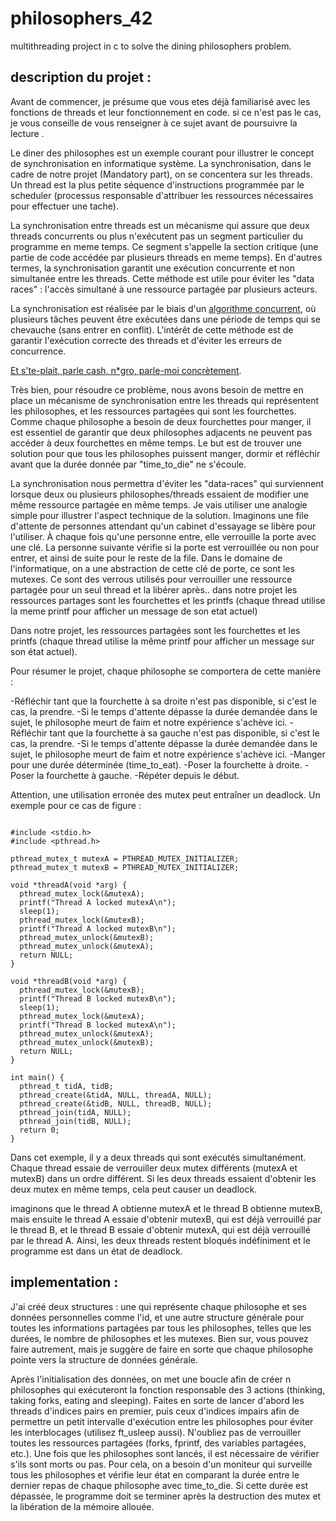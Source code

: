 # philosophers_42
multithreading project in c to solve the dining philosophers problem.

## description du projet : 
Avant de commencer, je présume que vous etes déjà familiarisé avec les fonctions de threads et leur fonctionnement en code. si ce n'est pas le cas, je vous conseille de vous renseigner à ce sujet avant de poursuivre la lecture .

Le diner des philosophes est un exemple courant pour illustrer le concept de synchronisation en informatique système. La synchronisation, dans le cadre de notre projet (Mandatory part), on se concentera sur les threads. Un thread est la plus petite séquence d'instructions programmée par le scheduler (processus responsable d'attribuer les ressources nécessaires pour effectuer une tache).

La synchronisation entre threads est un mécanisme qui assure que deux threads concurrents ou plus n'exécutent pas un segment particulier du programme en meme temps. Ce segment s'appelle la section critique (une partie de code accédée par plusieurs threads en meme temps). En d'autres termes, la synchronisation garantit une exécution concurrente et non simultanée entre les threads. Cette méthode est utile pour éviter les "data races" : l'accès simultané à une ressource partagée par plusieurs acteurs.

La synchronisation est réalisée par le biais d'un [algorithme concurrent](https://en.wikipedia.org/wiki/Concurrency_(computer_science)), où plusieurs tâches peuvent être exécutées dans une période de temps qui se chevauche (sans entrer en conflit). L'intérêt de cette méthode est de garantir l'exécution correcte des threads et d'éviter les erreurs de concurrence.      


[Et s'te-plait, parle cash, n*gro, parle-moi concrètement](https://genius.com/Freeze-corleone-fentanyl-lyrics).       
    
Très bien, pour résoudre ce problème, nous avons besoin de mettre en place un mécanisme de synchronisation entre les threads qui représentent les philosophes, et les ressources partagées qui sont les fourchettes. Comme chaque philosophe a besoin de deux fourchettes pour manger, il est essentiel de garantir que deux philosophes adjacents ne peuvent pas accéder à deux fourchettes en même temps. Le but est de trouver une solution pour que tous les philosophes puissent manger, dormir et réfléchir avant que la durée donnée par "time_to_die" ne s'écoule.

La synchronisation nous permettra d'éviter les "data-races" qui surviennent lorsque deux ou plusieurs philosophes/threads essaient de modifier une même ressource partagée en même temps.
Je vais utiliser une analogie simple pour illustrer l'aspect technique de la solution. Imaginons une file d'attente de personnes attendant qu'un cabinet d'essayage se libère pour l'utiliser. À chaque fois qu'une personne entre, elle verrouille la porte avec une clé. La personne suivante vérifie si la porte est verrouillée ou non pour entrer, et ainsi de suite pour le reste de la file. Dans le domaine de l'informatique, on a une abstraction de cette clé de porte, ce sont les mutexes. Ce sont des verrous utilisés pour verrouiller une ressource partagée pour un seul thread et la libérer après.. dans notre projet les ressources partages sont les fourchettes et les printfs (chaque thread utilise la meme printf pour afficher un message de son etat actuel)

Dans notre projet, les ressources partagées sont les fourchettes et les printfs (chaque thread utilise la même printf pour afficher un message sur son état actuel).

Pour résumer le projet, chaque philosophe se comportera de cette manière :

-Réfléchir tant que la fourchette à sa droite n'est pas disponible, si c'est le cas, la prendre.
-Si le temps d'attente dépasse la durée demandée dans le sujet, le philosophe meurt de faim et notre expérience s'achève ici.
-Réfléchir tant que la fourchette à sa gauche n'est pas disponible, si c'est le cas, la prendre.
-Si le temps d'attente dépasse la durée demandée dans le sujet, le philosophe meurt de faim et notre expérience s'achève ici.
-Manger pour une durée déterminée (time_to_eat).
-Poser la fourchette à droite.
-Poser la fourchette à gauche.
-Répéter depuis le début.

Attention, une utilisation erronée des mutex peut entraîner un deadlock. Un exemple pour ce cas de figure :
```

#include <stdio.h>
#include <pthread.h>

pthread_mutex_t mutexA = PTHREAD_MUTEX_INITIALIZER;
pthread_mutex_t mutexB = PTHREAD_MUTEX_INITIALIZER;

void *threadA(void *arg) {
  pthread_mutex_lock(&mutexA);
  printf("Thread A locked mutexA\n");
  sleep(1);
  pthread_mutex_lock(&mutexB);
  printf("Thread A locked mutexB\n");
  pthread_mutex_unlock(&mutexB);
  pthread_mutex_unlock(&mutexA);
  return NULL;
}

void *threadB(void *arg) {
  pthread_mutex_lock(&mutexB);
  printf("Thread B locked mutexB\n");
  sleep(1);
  pthread_mutex_lock(&mutexA);
  printf("Thread B locked mutexA\n");
  pthread_mutex_unlock(&mutexA);
  pthread_mutex_unlock(&mutexB);
  return NULL;
}

int main() {
  pthread_t tidA, tidB;
  pthread_create(&tidA, NULL, threadA, NULL);
  pthread_create(&tidB, NULL, threadB, NULL);
  pthread_join(tidA, NULL);
  pthread_join(tidB, NULL);
  return 0;
}
```
Dans cet exemple, il y a deux threads qui sont exécutés simultanément. Chaque thread essaie de verrouiller deux mutex différents (mutexA et mutexB) dans un ordre différent. Si les deux threads essaient d'obtenir les deux mutex en même temps, cela peut causer un deadlock.

imaginons que le thread A obtienne mutexA et le thread B obtienne mutexB, mais ensuite le thread A essaie d'obtenir mutexB, qui est déjà verrouillé par le thread B, et le thread B essaie d'obtenir mutexA, qui est déjà verrouillé par le thread A. Ainsi, les deux threads restent bloqués indéfiniment et le programme est dans un état de deadlock.

## implementation :

J'ai créé deux structures : une qui représente chaque philosophe et ses données personnelles comme l'id, et une autre structure générale pour toutes les informations partagées par tous les philosophes, telles que les durées, le nombre de philosophes et les mutexes. Bien sur, vous pouvez faire autrement, mais je suggère de faire en sorte que chaque philosophe pointe vers la structure de données générale.

Après l'initialisation des données, on met une boucle afin de créer n philosophes qui exécuteront la fonction responsable des 3 actions (thinking, taking forks, eating and sleeping). Faites en sorte de lancer d'abord les threads d'indices pairs en premier, puis ceux d'indices impairs afin de permettre un petit intervalle d'exécution entre les philosophes pour éviter les interblocages (utilisez ft_usleep aussi). N'oubliez pas de verrouiller toutes les ressources partagées (forks, fprintf, des variables partagées, etc.). Une fois que les philosophes sont lancés, il est nécessaire de vérifier s'ils sont morts ou pas. Pour cela, on a besoin d'un moniteur qui surveille tous les philosophes et vérifie leur état en comparant la durée entre le dernier repas de chaque philosophe avec time_to_die. Si cette durée est dépassée, le programme doit se terminer après la destruction des mutex et la libération de la mémoire allouée.




